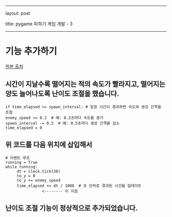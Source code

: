 

---

  

layout: post

  

title: pygame 피하기 게임 개발 - 3

  

---

# 기능 추가하기

[원본 출처](https://wikidocs.net/131759)

## 시간이 지날수록 떨어지는 적의 속도가 빨라지고, 떨어지는 양도 늘어나도록 난이도 조절을 했습니다.

```
if time_elapsed >= spawn_interval: # 일정 시간이 경과하면 속도와 생성 간격을 조절 
enemy_speed += 0.2  # 예: 0.2초마다 속도를 증가 
spawn_interval -= 0.5  # 예: 0.5초마다 생성 간격을 감소 
time_elapsed = 0
```
## 위 코드를 다음 위치에 삽입해서
```
# 이벤트 루프 
running = True  
while running: 
     dt = clock.tick(30) 
     to_y = 0 
     to_y += enemy_speed 
     time_elapsed += dt / 1000  # 초 단위로 경과된 시간을 업데이트
                <-------- 이 지점
``` 
##  난이도 조절 기능이 정상적으로 추가되었습니다.

